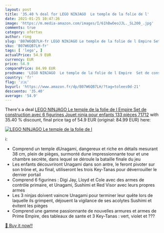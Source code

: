 ```yaml
---
layout: post
title: '35.40 % deal for LEGO NINJAGO  Le temple de la folie de l'
date: 2021-01-25 10:47:26
image: 'https://m.media-amazon.com/images/I/61hBwOeoJJL._SL200_.jpg'
comments: true
category: ofertas
author: ring
slug: 'B07W6QB7LH-fr LEGO NINJAGO Le temple de la folie de l Empire Set de...'
sku: 'B07W6QB7LH-fr'
tags: [ 'lego', ]
actualPrice: 54.9 EUR
currency: EUR
price: 54.9
comparePrice: 84.99 EUR
prodname: 'LEGO NINJAGO  Le temple de la folie de l Empire  Set de construction avec 6 figurines  Jouet ninja pour enfants  133 pièces  71712'
country: 'fr'
flag: '🇫🇷'
buyurl: 'https://www.amazon.fr/dp/B07W6QB7LH/?tag=tolees0d-21'
descuento: '35.40'
average: '54.9'
---
```


There's a deal [LEGO NINJAGO  Le temple de la folie de l Empire  Set de construction avec 6 figurines  Jouet ninja pour enfants  133 pièces  71712](https://www.amazon.fr/dp/B07W6QB7LH/?tag=tolees0d-21)  with  35.40 % discount, final price tag of  54.9 EUR (original: 84.99 EUR) here:

[![LEGO NINJAGO  Le temple de la folie de l](https://m.media-amazon.com/images/I/61hBwOeoJJL._SL200_.jpg)](https://www.amazon.fr/dp/B07W6QB7LH/?tag=tolees0d-21)

ℹ️:

- Comprend un temple dUnagami, dangereux et riche en détails mesurant 38 cm, plein de pièges, surmonté dune impressionnante tour et une chambre secrète, dans lequel se déroule la bataille finale du jeu
- Les enfants découvriront Unagami dans son antre, le feront pivoter sur son trône et, au final, utiliseront les trois Key-Tanas pour déverrouiller le dernier portail
- Comprend 6 figurines : Digi Jay, Lloyd et Cole avec des armes de contrôle primaire, et Unagami, Sushimi et Red Visor avec leurs propres armes
- Les 3 ninjas doivent vaincre Unagami pour terminer leur quête lors de laquelle ils grimpent, déjouent la vigilance de ses acolytes Sushimi et évitent les pièges
- Comprend une gamme passionnante de nouvelles armures et armes de Prime Empire, des tableaux de sante et 3 Key-Tanas : vert, violet et ???

[🛒 Buy it now!!](https://www.amazon.fr/dp/B07W6QB7LH/?tag=tolees0d-21)
